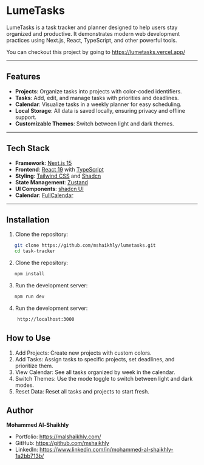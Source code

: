# LumeTasks

LumeTasks is a task tracker and planner designed to help users stay organized and productive. It demonstrates modern web development practices using Next.js, React, TypeScript, and other powerful tools.

You can checkout this project by going to https://lumetasks.vercel.app/

---

## Features

- **Projects**: Organize tasks into projects with color-coded identifiers.
- **Tasks**: Add, edit, and manage tasks with priorities and deadlines.
- **Calendar**: Visualize tasks in a weekly planner for easy scheduling.
- **Local Storage**: All data is saved locally, ensuring privacy and offline support.
- **Customizable Themes**: Switch between light and dark themes.

---

## Tech Stack

- **Framework**: [Next.js 15](https://nextjs.org/)
- **Frontend**: [React 19](https://reactjs.org/) with [TypeScript](https://www.typescriptlang.org/)
- **Styling**: [Tailwind CSS](https://tailwindcss.com/) and [Shadcn](https://ui.shadcn.com/)
- **State Management**: [Zustand](https://github.com/pmndrs/zustand)
- **UI Components**: [shadcn UI](https://shadcn.dev/)
- **Calendar**: [FullCalendar](https://fullcalendar.io/)

---

## Installation

1. Clone the repository:
```bash
   git clone https://github.com/mshaikhly/lumetasks.git
   cd task-tracker
```
2. Clone the repository:
```bash
   npm install
```
3. Run the development server:
```bash
   npm run dev
```
4. Run the development server:
```bash
    http://localhost:3000
```

## How to Use
1. Add Projects: Create new projects with custom colors.
2. Add Tasks: Assign tasks to specific projects, set deadlines, and prioritize them.
3. View Calendar: See all tasks organized by week in the calendar.
4. Switch Themes: Use the mode toggle to switch between light and dark modes.
5. Reset Data: Reset all tasks and projects to start fresh.

## Author
**Mohammed Al-Shaikhly**
- Portfolio: https://malshaikhly.com/
- GitHub: https://github.com/mshaikhly
- LinkedIn: https://www.linkedin.com/in/mohammed-al-shaikhly-1a2bb713b/

